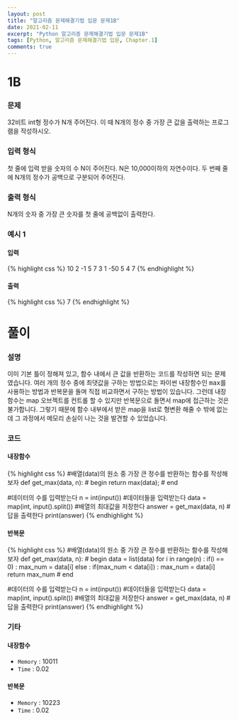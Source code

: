 ```yaml
---
layout: post
title: "알고리즘 문제해결기법 입문 문제1B"
date: 2021-02-11
excerpt: "Python 알고리즘 문제해결기법 입문 문제1B"
tags: [Python, 알고리즘 문제해결기법 입문, Chapter.1]
comments: true
---
```

# 1B

### 문제
32비트 int형 정수가 N개 주어진다. 이 때 N개의 정수 중 가장 큰 값을 출력하는 프로그램을 작성하시오.

### 입력 형식
첫 줄에 입력 받을 숫자의 수 N이 주어진다. N은 10,000이하의 자연수이다.
두 번째 줄에 N개의 정수가 공백으로 구분되어 주어진다.

### 출력 형식
N개의 숫자 중 가장 큰 숫자를 첫 줄에 공백없이 출력한다.

### 예시 1
#### 입력
{% highlight css %}
10
2 -1 5 7 3 1 -50 5 4 7
{% endhighlight %}
#### 출력
{% highlight css %}
7
{% endhighlight %}

# 풀이

### 설명
이미 기본 틀이 정해져 있고, 함수 내에서 큰 값을 반환하는 코드를 작성하면 되는 문제였습니다. 여러 개의 정수 중에 최댓값을 구하는 방법으로는 파이썬 내장함수인 <kbd>max</kbd>를 사용하는 방법과 반복문을 돌며 직접 비교하면서 구하는 방법이 있습니다. 그런데 내장함수는 map 오브젝트를 컨트롤 할 수 있지만 반복문으로 돌면서 map에 접근하는 것은 불가합니다. 그렇기 때문에 함수 내부에서 받은 map을 list로 형변환 해줄 수 밖에 없는데 그 과정에서 메모리 손실이 나는 것을 발견할 수 있었습니다.

### 코드
#### 내장함수
{% highlight css %} 
#배열(data)의 원소 중 가장 큰 정수를 반환하는 함수를 작성해보자
def get_max(data, n):
	# begin 
	return max(data);
	# end 


#데이터의 수를 입력받는다
n = int(input())
#데이터들을 입력받는다
data = map(int, input().split())
#배열의 최대값을 저장한다 
answer = get_max(data, n)
#답을 출력한다
print(answer)
{% endhighlight %}

#### 반복문
{% highlight css %}
#배열(data)의 원소 중 가장 큰 정수를 반환하는 함수를 작성해보자
def get_max(data, n):
	# begin 
	data = list(data)
	for i in range(n) :
		if(i == 0) : max_num = data[i]
		else :
			if(max_num < data[i]) : max_num = data[i]
	return max_num
	# end 


#데이터의 수를 입력받는다
n = int(input())
#데이터들을 입력받는다
data = map(int, input().split())
#배열의 최대값을 저장한다 
answer = get_max(data, n)
#답을 출력한다
print(answer)
{% endhighlight %}

### 기타
#### 내장함수
- `Memory` : 10011
- `Time` : 0.02

#### 반복문
- `Memory` : 10223
- `Time` : 0.02